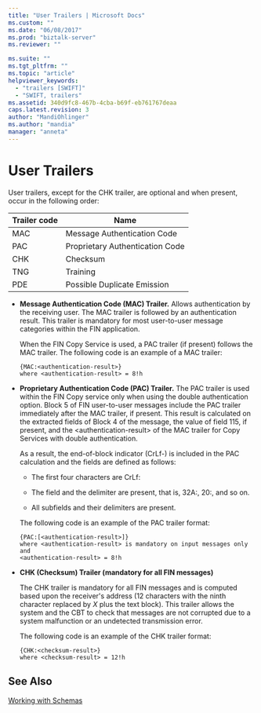 ```yaml
---
title: "User Trailers | Microsoft Docs"
ms.custom: ""
ms.date: "06/08/2017"
ms.prod: "biztalk-server"
ms.reviewer: ""

ms.suite: ""
ms.tgt_pltfrm: ""
ms.topic: "article"
helpviewer_keywords: 
  - "trailers [SWIFT]"
  - "SWIFT, trailers"
ms.assetid: 340d9fc8-467b-4cba-b69f-eb761767deaa
caps.latest.revision: 3
author: "MandiOhlinger"
ms.author: "mandia"
manager: "anneta"
---
```

# User Trailers
User trailers, except for the CHK trailer, are optional and when present, occur in the following order:  
  
|Trailer code|Name|  
|------------------|----------|  
|MAC|Message Authentication Code|  
|PAC|Proprietary Authentication Code|  
|CHK|Checksum|  
|TNG|Training|  
|PDE|Possible Duplicate Emission|  
  
-   **Message Authentication Code (MAC) Trailer.** Allows authentication by the receiving user. The MAC trailer is followed by an authentication result. This trailer is mandatory for most user-to-user message categories within the FIN application.  
  
     When the FIN Copy Service is used, a PAC trailer (if present) follows the MAC trailer. The following code is an example of a MAC trailer:  
  
    ```  
    {MAC:<authentication-result>}  
    where <authentication-result> = 8!h  
    ```  
  
-   **Proprietary Authentication Code (PAC) Trailer.** The PAC trailer is used within the FIN Copy service only when using the double authentication option. Block 5 of FIN user-to-user messages include the PAC trailer immediately after the MAC trailer, if present. This result is calculated on the extracted fields of Block 4 of the message, the value of field 115, if present, and the \<authentication-result\> of the MAC trailer for Copy Services with double authentication.  
  
     As a result, the end-of-block indicator (CrLf-) is included in the PAC calculation and the fields are defined as follows:  
  
    -   The first four characters are CrLf:  
  
    -   The field and the delimiter are present, that is, 32A:, 20:, and so on.  
  
    -   All subfields and their delimiters are present.  
  
     The following code is an example of the PAC trailer format:  
  
    ```  
    {PAC:[<authentication-result>]}  
    where <authentication-result> is mandatory on input messages only and  
    <authentication-result> = 8!h  
    ```  
  
-   **CHK (Checksum) Trailer (mandatory for all FIN messages)**  
  
     The CHK trailer is mandatory for all FIN messages and is computed based upon the receiver's address (12 characters with the ninth character replaced by *X* plus the text block). This trailer allows the system and the CBT to check that messages are not corrupted due to a system malfunction or an undetected transmission error.  
  
     The following code is an example of the CHK trailer format:  
  
    ```  
    {CHK:<checksum-result>}  
    where <checksum-result> = 12!h  
    ```  
  
## See Also  
 [Working with Schemas](../../adapters-and-accelerators/accelerator-swift/working-with-schemas.md)